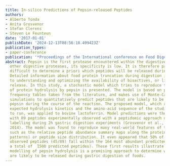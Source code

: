```yaml
---
title: In-silico Predictions of Pepsin-released Peptides
authors:
- Alberto Tonda
- Anita Grosvenor
- Stefan Clerens
- Steven Le Feunteun
date: '2017-01-01'
publishDate: '2024-12-13T08:56:18.499423Z'
publication_types:
- paper-conference
publication: '*Proceedings of the International conference on Food Digestion 2017*'
abstract: Pepsin is the first protease encountered within the digestive tract. Unlike
  other digestive proteases, its specificity is low. It is therefore particularly
  difficult to determine a priori which peptides will be released during gastric digestion.
  Detailed information about food protein truncation during digestion is however critical
  to understanding and optimizing the availability of bioactives, or limiting allergen
  release. In this study, a stochastic model which tries to reproduce the dynamics
  of protein hydrolysis by pepsin is presented. The model is based on pepsin cleavage
  frequency tables taken from the literature, and makes use of Monte-Carlo in silico
  simulations to quantitatively predict peptides that are likely to be produced by
  pepsin during the course of the reaction. The proposed model, which requires the
  expected hydrolysis kinetics and the amino-acid sequence of the studied protein
  to run, was applied to bovine lactoferrin. Model predictions were then compared
  with 89 peptides experimentally observed with a peptidomic approach using isobaric
  labelling during 2h gastric digestion experiments (Grosvenor et al., Food and Function,
  2014). The model was found to reproduce many real-world features of the case study,
  such as the relative peptide abundance summary maps along the protein sequence (peptide
  patterns) or peptide size distribution. It even appeared that 50% of experimentally
  observed peptides (45/89) fall within the 164 most abundant predicted peptides (over
  a total of  ̃1500 predicted peptides). These first results illustrate that in silico
  modelling of pepsin hydrolysis is a promising approach to determine which peptides
  are likely to be released during gastric digestion of foods.
---
```

